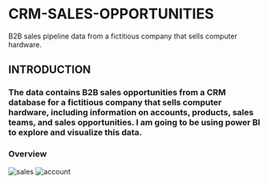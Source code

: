 # CRM-SALES-OPPORTUNITIES
B2B sales pipeline data from a fictitious company that sells computer hardware.
## INTRODUCTION
### The data contains B2B sales opportunities from a CRM database for a fictitious company that sells computer hardware, including information on accounts, products, sales teams, and sales opportunities. I am going to be using power BI to explore and visualize this data.
### Overview
![sales](https://github.com/vickkycodes/CRM-SALES-OPPORTUNITIES/assets/103611857/c582feb1-b1e1-4e36-8fdb-4293436fd2bb)
![account](https://github.com/vickkycodes/CRM-SALES-OPPORTUNITIES/assets/103611857/33804129-9fe4-4eca-8dc9-38550c69e0dd)
